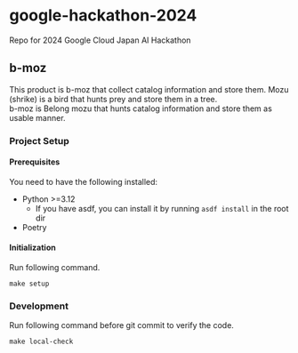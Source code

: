 # google-hackathon-2024
Repo for 2024 Google Cloud Japan AI Hackathon 

## b-moz
This product is b-moz that collect catalog information and store them. 
Mozu (shrike) is a bird that hunts prey and store them in a tree.  
b-moz is Belong mozu that hunts catalog information and store them as usable manner.

### Project Setup

#### Prerequisites
You need to have the following installed:
- Python >=3.12
  - If you have asdf, you can install it by running `asdf install` in the root dir
- Poetry

#### Initialization
Run following command.
```shell
make setup
```

### Development

Run following command before git commit to verify the code. 
```shell
make local-check
```
